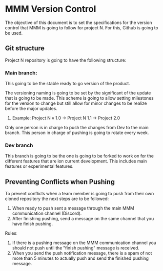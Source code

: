# MMM Version Control

The objective of this document is to set the specifications for the version control that MMM is going to follow for project N. For this, Github is going to be used. 

## Git structure

Project N repository is going to have the following structure:

### Main branch:

This going to be the stable ready to go version of the product.

The versioning naming is going to be set by the significant of the update that is going to be made. This scheme is going to allow setting milestones for the version to change but still allow for minor changes to be realize before the major updates. 

1. Example: Project N v 1.0 -> Project N 1.1 -> Project 2.0 

Only one person is in charge to push the changes from Dev to the main branch. This person in charge of pushing is going to rotate every week.

### Dev branch

This branch is going to be the one is going to be forked to work on for the different features that are ion current development. This includes main features or experimental features.

## Preventing Conflicts when Pushing

To prevent conflicts when a team member is going to push from their own cloned repository the next steps are to be followed:

1. When ready to push sent a message through the main MMM communication channel (Discord).
2. After finishing pushing, send a message on the same channel that you have finish pushing. 

Rules:

1. If there is a pushing message on the MMM communication channel you should not push until the "finish pushing" message is received.
2. When you send the push notification message, there is a spam of not more than 5 minutes to actually push and send the finished pushing message.